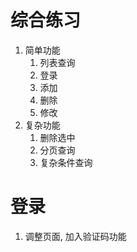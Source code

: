 # 综合练习

1. 简单功能
   1. 列表查询
   2. 登录
   3. 添加
   4. 删除
   5. 修改
2. 复杂功能
   1. 删除选中
   2. 分页查询
   3. 复杂条件查询



# 登录

1. 调整页面, 加入验证码功能